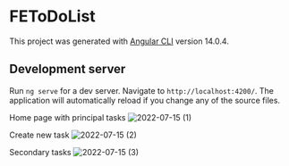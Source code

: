 # FEToDoList

This project was generated with [Angular CLI](https://github.com/angular/angular-cli) version 14.0.4.

## Development server

Run `ng serve` for a dev server. Navigate to `http://localhost:4200/`. The application will automatically reload if you change any of the source files.

Home page with principal tasks
![2022-07-15 (1)](https://user-images.githubusercontent.com/87446991/179234025-eda41a70-e6ad-47a6-b4e3-fc19ef28841e.png)

Create new task
![2022-07-15 (2)](https://user-images.githubusercontent.com/87446991/179234036-1a0bd597-25b7-4abe-8716-ed6d8cde2612.png)

Secondary tasks 
![2022-07-15 (3)](https://user-images.githubusercontent.com/87446991/179234050-1d0346cc-2d96-4151-9ce2-94066024a2ab.png)

